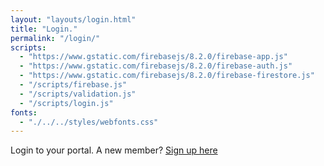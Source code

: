```yaml
---
layout: "layouts/login.html"
title: "Login."
permalink: "/login/"
scripts:
  - "https://www.gstatic.com/firebasejs/8.2.0/firebase-app.js"
  - "https://www.gstatic.com/firebasejs/8.2.0/firebase-auth.js"
  - "https://www.gstatic.com/firebasejs/8.2.0/firebase-firestore.js"
  - "/scripts/firebase.js"
  - "/scripts/validation.js"
  - "/scripts/login.js"
fonts:
  - "./../../styles/webfonts.css"
---
```


Login to your portal. A new member? [Sign up here](/signup)
